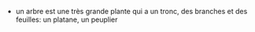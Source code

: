 - un arbre est une très grande plante qui a un tronc, des branches et des feuilles: un platane, un peuplier